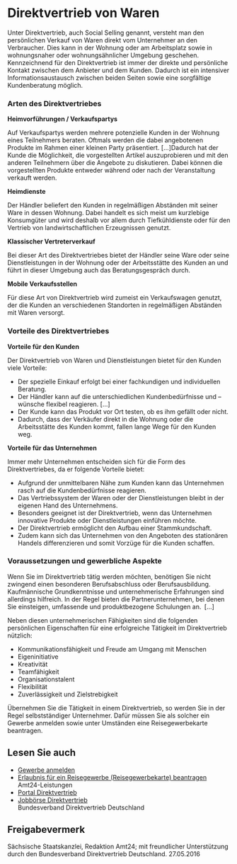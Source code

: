 # Direktvertrieb von Waren

Unter Direktvertrieb, auch Social Selling genannt, versteht man den persönlichen Verkauf von Waren direkt vom Unternehmer an den Verbraucher. Dies kann in der Wohnung oder am Arbeitsplatz sowie in wohnungsnaher oder wohnungsähnlicher Umgebung geschehen. Kennzeichnend für den Direktvertrieb ist immer der direkte und persönliche Kontakt zwischen dem Anbieter und dem Kunden. Dadurch ist ein intensiver Informationsaustausch zwischen beiden Seiten sowie eine sorgfältige Kundenberatung möglich.

### Arten des Direktvertriebes

**Heimvorführungen / Verkaufspartys**

Auf Verkaufspartys werden mehrere potenzielle Kunden in der Wohnung eines Teilnehmers beraten. Oftmals werden die dabei angebotenen Produkte im Rahmen einer kleinen Party präsentiert. [...]Dadurch hat der Kunde die Möglichkeit, die vorgestellten Artikel auszuprobieren und mit den anderen Teilnehmern über die Angebote zu diskutieren. Dabei können die vorgestellten Produkte entweder während oder nach der Veranstaltung verkauft werden.

**Heimdienste**

Der Händler beliefert den Kunden in regelmäßigen Abständen mit seiner Ware in dessen Wohnung. Dabei handelt es sich meist um kurzlebige Konsumgüter und wird deshalb vor allem durch Tiefkühldienste oder für den Vertrieb von landwirtschaftlichen Erzeugnissen genutzt.

**Klassischer Vertreterverkauf**

Bei dieser Art des Direktvertriebes bietet der Händler seine Ware oder seine Dienstleistungen in der Wohnung oder der Arbeitsstätte des Kunden an und führt in dieser Umgebung auch das Beratungsgespräch durch.

**Mobile Verkaufsstellen**

Für diese Art von Direktvertrieb wird zumeist ein Verkaufswagen genutzt, der die Kunden an verschiedenen Standorten in regelmäßigen Abständen mit Waren versorgt.

### Vorteile des Direktvertriebes

**Vorteile für den Kunden**

Der Direktvertrieb von Waren und Dienstleistungen bietet für den Kunden viele Vorteile:

* Der spezielle Einkauf erfolgt bei einer fachkundigen und individuellen Beratung.
* Der Händler kann auf die unterschiedlichen Kundenbedürfnisse und –wünsche flexibel reagieren. [...]
* Der Kunde kann das Produkt vor Ort testen, ob es ihm gefällt oder nicht.
* Dadurch, dass der Verkäufer direkt in die Wohnung oder die Arbeitsstätte des Kunden kommt, fallen lange Wege für den Kunden weg.

**Vorteile für das Unternehmen**

Immer mehr Unternehmen entscheiden sich für die Form des Direktvertriebes, da er folgende Vorteile bietet:

* Aufgrund der unmittelbaren Nähe zum Kunden kann das Unternehmen rasch auf die Kundenbedürfnisse reagieren.
* Das Vertriebssystem der Waren oder der Dienstleistungen bleibt in der eigenen Hand des Unternehmens.
* Besonders geeignet ist der Direktvertrieb, wenn das Unternehmen innovative Produkte oder Dienstleistungen einführen möchte.
* Der Direktvertrieb ermöglicht den Aufbau einer Stammkundschaft.
* Zudem kann sich das Unternehmen von den Angeboten des stationären Handels differenzieren und somit Vorzüge für die Kunden schaffen.

### Voraussetzungen und gewerbliche Aspekte

Wenn Sie im Direktvertrieb tätig werden möchten, benötigen Sie nicht zwingend einen besonderen Berufsabschluss oder Berufsausbildung. Kaufmännische Grundkenntnisse und unternehmerische Erfahrungen sind allerdings hilfreich. In der Regel bieten die Partnerunternehmen, bei denen Sie einsteigen, umfassende und produktbezogene Schulungen an. [...]

Neben diesen unternehmerischen Fähigkeiten sind die folgenden persönlichen Eigenschaften für eine erfolgreiche Tätigkeit im Direktvertrieb nützlich:

* Kommunikationsfähigkeit und Freude am Umgang mit Menschen
* Eigeninitiative
* Kreativität
* Teamfähigkeit
* Organisationstalent
* Flexibilität
* Zuverlässigkeit und Zielstrebigkeit

Übernehmen Sie die Tätigkeit in einem Direktvertrieb, so werden Sie in der Regel selbstständiger Unternehmer. Dafür müssen Sie als solcher ein Gewerbe anmelden sowie unter Umständen eine Reisegewerbekarte beantragen.

## Lesen Sie auch

* [Gewerbe anmelden](https://amt24dev.sachsen.de/zufi/leistungen/6000176)
* [Erlaubnis für ein Reisegewerbe (Reisegewerbekarte) beantragen](https://amt24dev.sachsen.de/zufi/leistungen/6000356)  
  Amt24-Leistungen
* [Portal Direktvertrieb](http://www.direktvertrieb.de/)
* [Jobbörse Direktvertrieb](https://www.direktvertrieb.de/Jobboerse.166.0.html)  
  Bundesverband Direktvertrieb Deutschland

## Freigabevermerk

Sächsische Staatskanzlei, Redaktion Amt24; mit freundlicher Unterstützung durch den Bundesverband Direktvertrieb Deutschland. 27.05.2016
